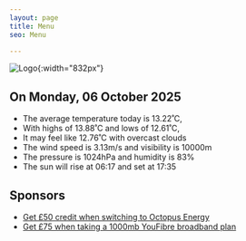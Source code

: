 ```yaml
---
layout: page
title: Menu
seo: Menu

---
```


![Logo](/images/logo.jpg){:width="832px"}

<!-- weather_marker starts -->
## On Monday, 06 October 2025

- The average temperature today is 13.22˚C,
- With highs of 13.88˚C and lows of 12.61˚C,
- It may feel like 12.76˚C with overcast clouds
- The wind speed is 3.13m/s and visibility is 10000m
- The pressure is 1024hPa and humidity is 83%
- The sun will rise at 06:17 and set at 17:35

<!-- weather_marker ends -->

## Sponsors

- [Get £50 credit when switching to Octopus Energy](https://bit.ly/3oD1nnS)
- [Get £75 when taking a 1000mb YouFibre broadband plan](https://aklam.io/91zWhU?)

